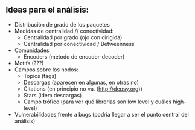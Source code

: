 ## Ideas para el análisis:
- Distribución de grado de los paquetes
- Medidas de centralidad // conectividad:
    - Centralidad por grado (ojo con dirigida)
    - Centralidad por conectividad / Betweenness
- Comunidades
    - Encoders (metodo de encoder-decoder)
- Motifs (???)
- Campos sobre los nodos:
    - Topics (tags)
    - Descargas (aparecen en algunas, en otras no)
    - Citations (en principio no va. (http://depsy.org))
    - Stars (idem descargas)
    - Campo trófico (para ver qué librerias son low level y cuáles high-level)
- Vulnerabilidades frente a bugs (podría llegar a ser el punto central del análisis)
